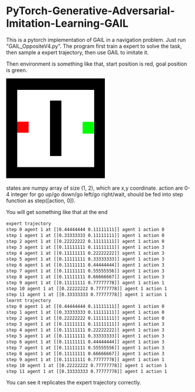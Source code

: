 # PyTorch-Generative-Adversarial-Imitation-Learning-GAIL

This is a pytorch implementation of GAIL in a navigation problem. Just run "GAIL_OppositeV4.py". The program first train a expert to solve the task, then sample a expert trajectory, then use GAIL to imitate it.


Then environment is something like that, start position is red, goal position is green.


![image](https://github.com/Bigpig4396/PyTorch-Generative-Adversarial-Imitation-Learning-GAIL/blob/master/env.png)


states are numpy array of size (1, 2), which are x,y coordinate. action are 0-4 integer for go up/go down/go left/go right/wait, should be fed into step function as step([action, 0]).


You will get something like that at the end
 ```
expert trajectory
step 0 agent 1 at [[0.44444444 0.11111111]] agent 1 action 0
step 1 agent 1 at [[0.33333333 0.11111111]] agent 1 action 0
step 2 agent 1 at [[0.22222222 0.11111111]] agent 1 action 0
step 3 agent 1 at [[0.11111111 0.11111111]] agent 1 action 3
step 4 agent 1 at [[0.11111111 0.22222222]] agent 1 action 3
step 5 agent 1 at [[0.11111111 0.33333333]] agent 1 action 3
step 6 agent 1 at [[0.11111111 0.44444444]] agent 1 action 3
step 7 agent 1 at [[0.11111111 0.55555556]] agent 1 action 3
step 8 agent 1 at [[0.11111111 0.66666667]] agent 1 action 3
step 9 agent 1 at [[0.11111111 0.77777778]] agent 1 action 1
step 10 agent 1 at [[0.22222222 0.77777778]] agent 1 action 1
step 11 agent 1 at [[0.33333333 0.77777778]] agent 1 action 1
learnt trajectory
step 0 agent 1 at [[0.44444444 0.11111111]] agent 1 action 0
step 1 agent 1 at [[0.33333333 0.11111111]] agent 1 action 0
step 2 agent 1 at [[0.22222222 0.11111111]] agent 1 action 0
step 3 agent 1 at [[0.11111111 0.11111111]] agent 1 action 3
step 4 agent 1 at [[0.11111111 0.22222222]] agent 1 action 3
step 5 agent 1 at [[0.11111111 0.33333333]] agent 1 action 3
step 6 agent 1 at [[0.11111111 0.44444444]] agent 1 action 3
step 7 agent 1 at [[0.11111111 0.55555556]] agent 1 action 3
step 8 agent 1 at [[0.11111111 0.66666667]] agent 1 action 3
step 9 agent 1 at [[0.11111111 0.77777778]] agent 1 action 1
step 10 agent 1 at [[0.22222222 0.77777778]] agent 1 action 1
step 11 agent 1 at [[0.33333333 0.77777778]] agent 1 action 1
```
You can see it replicates the expert trajectory correctly.
